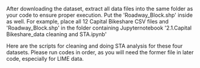 After downloading the dataset, extract all data files into the same folder as your code to ensure proper execution. Put the 'Roadway_Block.shp' inside as well. For example, place all 12 Capital Bikeshare CSV files and 'Roadway_Block.shp' in the folder containing Jupyternotebook '2.1.Capital Bikeshare_data cleaning and STA.ipynb'

Here are the scripts for cleaning and doing STA analysis for these four datasets. Please run codes in order, as you will need the former file in later code, especially for LIME data.
